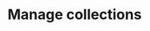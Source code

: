 ---
layout: full.html
algolia: true
title: Manage collections
description: Manage collections
order: 5000
---